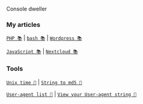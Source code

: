   Console dweller

### My articles

[`PHP 📚`](https://beamtic.com/php-tutorials) | [`bash 📚`](https://beamtic.com/tag/bash-tutorials) | [`Wordpress 📚`](https://beamtic.com/tag/wordpress-tutorials)

[`JavaScript 📚`](https://beamtic.com/javascript-tutorials) | [`Nextcloud 📚`](https://beamtic.com/tag/nextcloud) 

### Tools

[`Unix time 🔨`](https://beamtic.com/current-unix-timestamp) | [`String to md5 🔨`](https://beamtic.com/string-to-md5)

[`User-agent list 🔨`](https://beamtic.com/user-agents/) | [`View your User-agent string 🔨`](https://beamtic.com/view-user-agent-tool)
